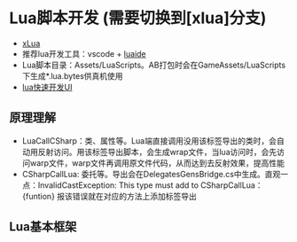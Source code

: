 # Lua脚本开发 (需要切换到[xlua]分支)
* [xLua](https://github.com/Tencent/xLua)
* 推荐lua开发工具：vscode + [luaide](https://www.showdoc.cc/luaide?page_id=687771476825747)
* Lua脚本目录：Assets/LuaScripts。AB打包时会在GameAssets/LuaScripts下生成*.lua.bytes供真机使用
* [lua快速开发UI](UILUA.md)

## 原理理解
* LuaCallCSharp：类、属性等。Lua端直接调用没用该标签导出的类时，会自动用反射访问。用该标签导出脚本，会生成wrap文件，当lua访问时，会先访问warp文件，warp文件再调用原文件代码，从而达到去反射效果，提高性能
* CSharpCallLua: 委托等。导出会在DelegatesGensBridge.cs中生成。直观一点：InvalidCastException: This type must add to CSharpCallLua：{funtion} 报该错误就在对应的方法上添加标签导出

## Lua基本框架
